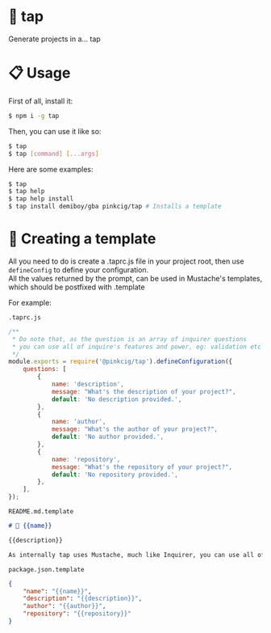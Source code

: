 # 🔖 tap

Generate projects in a... tap

# 📋 Usage

First of all, install it:

```sh
$ npm i -g tap
```

Then, you can use it like so:

```sh
$ tap
$ tap [command] [...args]
```

Here are some examples:

```sh
$ tap
$ tap help
$ tap help install
$ tap install demiboy/gba pinkcig/tap # Installs a template
```

# 🔧 Creating a template

All you need to do is create a .taprc.js file in your project root, then use `defineConfig` to define your configuration.  
All the values returned by the prompt, can be used in Mustache's templates, which should be postfixed with .template

For example:

`.taprc.js`

```js
/**
 * Do note that, as the question is an array of inquirer questions
 * you can use all of inquire's features and power, eg: validation etc
 */
module.exports = require('@pinkcig/tap').defineConfiguration({
	questions: [
		{
			name: 'description',
			message: "What's the description of your project?",
			default: 'No description provided.',
		},
		{
			name: 'author',
			message: "What's the author of your project?",
			default: 'No author provided.',
		},
		{
			name: 'repository',
			message: "What's the repository of your project?",
			default: 'No repository provided.',
		},
	],
});
```

`README.md.template`

```md
# 🔖 {{name}}

{{description}}

As internally tap uses Mustache, much like Inquirer, you can use all of it's features and power as well!
```

`package.json.template`

```json
{
	"name": "{{name}}",
	"description": "{{description}}",
	"author": "{{author}}",
	"repository": "{{repository}}"
}
```
